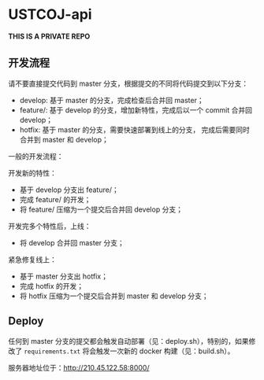 # USTCOJ-api

**THIS IS A PRIVATE REPO**

## 开发流程

请不要直接提交代码到 master 分支，根据提交的不同将代码提交到以下分支：

- develop: 基于 master 的分支，完成检查后合并回 master；
- feature/<name>: 基于 develop 的分支，增加新特性，完成后以一个 commit 合并回 develop；
- hotfix: 基于 master 的分支，需要快速部署到线上的分支， 完成后需要同时合并到 master 和 develop；

一般的开发流程：

开发新的特性：

- 基于 develop 分支出 feature/<name>；
- 完成 feature/<name> 的开发；
- 将 feature/<name> 压缩为一个提交后合并回 develop 分支；

开发完多个特性后，上线：

- 将 develop 合并回 master 分支；

紧急修复线上：

- 基于 master 分支出 hotfix；
- 完成 hotfix 的开发；
- 将 hotfix 压缩为一个提交后合并到 master 和 develop 分支；

## Deploy

任何到 master 分支的提交都会触发自动部署（见：deploy.sh），特别的，如果修改了 `requirements.txt` 将会触发一次新的 docker 构建（见：build.sh）。

服务器地址位于：http://210.45.122.58:8000/


